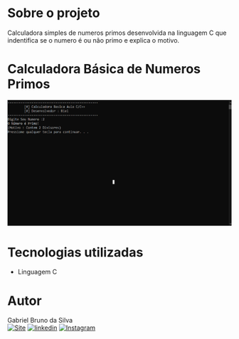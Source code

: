 # Sobre o projeto

Calculadora simples de numeros primos desenvolvida na linguagem C que indentifica se o numero é ou não primo e explica o motivo.



<h1> Calculadora Básica de Numeros Primos</h1>

![Calculadora 1](https://raw.githubusercontent.com/GBSOficial/Projetos_C/main/Calculadora_NumerosPrimos/Print/inicio.png)

# Tecnologias utilizadas

- Linguagem C



# Autor

Gabriel Bruno da Silva
<br>
[![Site](https://img.shields.io/website?label=GBSOficial.com&style=for-the-badge&url=https://gbsoficial.com)](https://gbsoficial.com)
[![linkedin](https://img.shields.io/badge/LinkedIn-0077B5?style=for-the-badge&logo=linkedin&logoColor=white)](https://www.linkedin.com/in/gabriel-bruno-136a39241/)
[![Instagram](https://img.shields.io/badge/Instagram-E4405F?style=for-the-badge&logo=instagram&logoColor=white)](https://www.instagram.com/gbs.oficial/)
